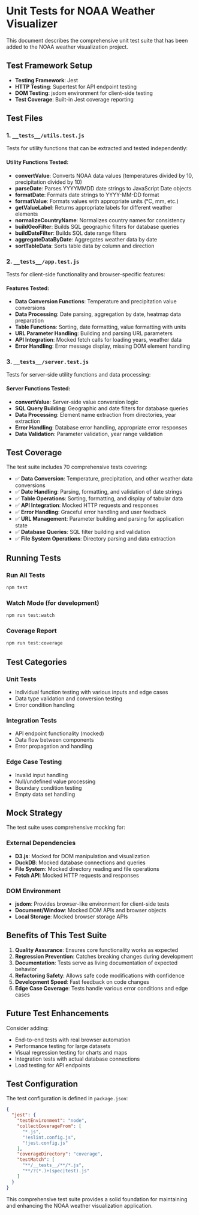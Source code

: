 # Unit Tests for NOAA Weather Visualizer

This document describes the comprehensive unit test suite that has been added to the NOAA weather visualization project.

## Test Framework Setup

- **Testing Framework**: Jest
- **HTTP Testing**: Supertest for API endpoint testing
- **DOM Testing**: jsdom environment for client-side testing
- **Test Coverage**: Built-in Jest coverage reporting

## Test Files

### 1. `__tests__/utils.test.js`
Tests for utility functions that can be extracted and tested independently:

#### Utility Functions Tested:
- **convertValue**: Converts NOAA data values (temperatures divided by 10, precipitation divided by 10)
- **parseDate**: Parses YYYYMMDD date strings to JavaScript Date objects
- **formatDate**: Formats date strings to YYYY-MM-DD format
- **formatValue**: Formats values with appropriate units (°C, mm, etc.)
- **getValueLabel**: Returns appropriate labels for different weather elements
- **normalizeCountryName**: Normalizes country names for consistency
- **buildGeoFilter**: Builds SQL geographic filters for database queries
- **buildDateFilter**: Builds SQL date range filters
- **aggregateDataByDate**: Aggregates weather data by date
- **sortTableData**: Sorts table data by column and direction

### 2. `__tests__/app.test.js`
Tests for client-side functionality and browser-specific features:

#### Features Tested:
- **Data Conversion Functions**: Temperature and precipitation value conversions
- **Data Processing**: Date parsing, aggregation by date, heatmap data preparation
- **Table Functions**: Sorting, date formatting, value formatting with units
- **URL Parameter Handling**: Building and parsing URL parameters
- **API Integration**: Mocked fetch calls for loading years, weather data
- **Error Handling**: Error message display, missing DOM element handling

### 3. `__tests__/server.test.js`
Tests for server-side utility functions and data processing:

#### Server Functions Tested:
- **convertValue**: Server-side value conversion logic
- **SQL Query Building**: Geographic and date filters for database queries
- **Data Processing**: Element name extraction from directories, year extraction
- **Error Handling**: Database error handling, appropriate error responses
- **Data Validation**: Parameter validation, year range validation

## Test Coverage

The test suite includes 70 comprehensive tests covering:

- ✅ **Data Conversion**: Temperature, precipitation, and other weather data conversions
- ✅ **Date Handling**: Parsing, formatting, and validation of date strings
- ✅ **Table Operations**: Sorting, formatting, and display of tabular data
- ✅ **API Integration**: Mocked HTTP requests and responses
- ✅ **Error Handling**: Graceful error handling and user feedback
- ✅ **URL Management**: Parameter building and parsing for application state
- ✅ **Database Queries**: SQL filter building and validation
- ✅ **File System Operations**: Directory parsing and data extraction

## Running Tests

### Run All Tests
```bash
npm test
```

### Watch Mode (for development)
```bash
npm run test:watch
```

### Coverage Report
```bash
npm run test:coverage
```

## Test Categories

### Unit Tests
- Individual function testing with various inputs and edge cases
- Data type validation and conversion testing
- Error condition handling

### Integration Tests
- API endpoint functionality (mocked)
- Data flow between components
- Error propagation and handling

### Edge Case Testing
- Invalid input handling
- Null/undefined value processing
- Boundary condition testing
- Empty data set handling

## Mock Strategy

The test suite uses comprehensive mocking for:

### External Dependencies
- **D3.js**: Mocked for DOM manipulation and visualization
- **DuckDB**: Mocked database connections and queries
- **File System**: Mocked directory reading and file operations
- **Fetch API**: Mocked HTTP requests and responses

### DOM Environment
- **jsdom**: Provides browser-like environment for client-side tests
- **Document/Window**: Mocked DOM APIs and browser objects
- **Local Storage**: Mocked browser storage APIs

## Benefits of This Test Suite

1. **Quality Assurance**: Ensures core functionality works as expected
2. **Regression Prevention**: Catches breaking changes during development
3. **Documentation**: Tests serve as living documentation of expected behavior
4. **Refactoring Safety**: Allows safe code modifications with confidence
5. **Development Speed**: Fast feedback on code changes
6. **Edge Case Coverage**: Tests handle various error conditions and edge cases

## Future Test Enhancements

Consider adding:
- End-to-end tests with real browser automation
- Performance testing for large datasets
- Visual regression testing for charts and maps
- Integration tests with actual database connections
- Load testing for API endpoints

## Test Configuration

The test configuration is defined in `package.json`:

```json
{
  "jest": {
    "testEnvironment": "node",
    "collectCoverageFrom": [
      "*.js",
      "!eslint.config.js",
      "!jest.config.js"
    ],
    "coverageDirectory": "coverage",
    "testMatch": [
      "**/__tests__/**/*.js",
      "**/?(*.)+(spec|test).js"
    ]
  }
}
```

This comprehensive test suite provides a solid foundation for maintaining and enhancing the NOAA weather visualization application. 